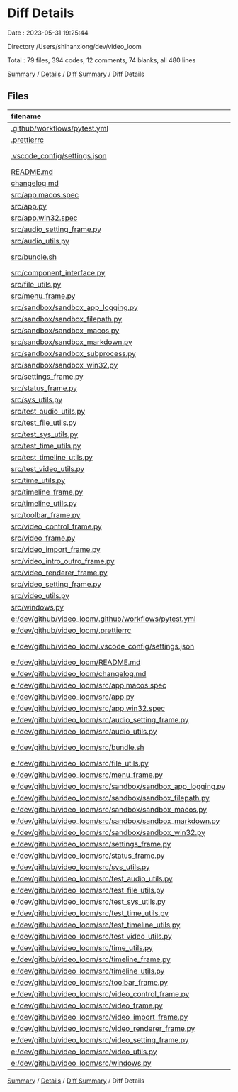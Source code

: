 # Diff Details

Date : 2023-05-31 19:25:44

Directory /Users/shihanxiong/dev/video_loom

Total : 79 files,  394 codes, 12 comments, 74 blanks, all 480 lines

[Summary](results.md) / [Details](details.md) / [Diff Summary](diff.md) / Diff Details

## Files
| filename | language | code | comment | blank | total |
| :--- | :--- | ---: | ---: | ---: | ---: |
| [.github/workflows/pytest.yml](/.github/workflows/pytest.yml) | YAML | 27 | 2 | 5 | 34 |
| [.prettierrc](/.prettierrc) | JSON | 9 | 0 | 0 | 9 |
| [.vscode_config/settings.json](/.vscode_config/settings.json) | JSON with Comments | 10 | 123 | 0 | 133 |
| [README.md](/README.md) | Markdown | 98 | 0 | 43 | 141 |
| [changelog.md](/changelog.md) | Markdown | 84 | 0 | 55 | 139 |
| [src/app.macos.spec](/src/app.macos.spec) | Ruby | 47 | 1 | 6 | 54 |
| [src/app.py](/src/app.py) | Python | 83 | 12 | 18 | 113 |
| [src/app.win32.spec](/src/app.win32.spec) | Ruby | 40 | 1 | 6 | 47 |
| [src/audio_setting_frame.py](/src/audio_setting_frame.py) | Python | 87 | 7 | 21 | 115 |
| [src/audio_utils.py](/src/audio_utils.py) | Python | 44 | 2 | 8 | 54 |
| [src/bundle.sh](/src/bundle.sh) | Shell Script | 5 | 4 | 4 | 13 |
| [src/component_interface.py](/src/component_interface.py) | Python | 25 | 0 | 12 | 37 |
| [src/file_utils.py](/src/file_utils.py) | Python | 45 | 2 | 13 | 60 |
| [src/menu_frame.py](/src/menu_frame.py) | Python | 140 | 12 | 29 | 181 |
| [src/sandbox/sandbox_app_logging.py](/src/sandbox/sandbox_app_logging.py) | Python | 16 | 2 | 7 | 25 |
| [src/sandbox/sandbox_filepath.py](/src/sandbox/sandbox_filepath.py) | Python | 15 | 2 | 7 | 24 |
| [src/sandbox/sandbox_macos.py](/src/sandbox/sandbox_macos.py) | Python | 42 | 10 | 13 | 65 |
| [src/sandbox/sandbox_markdown.py](/src/sandbox/sandbox_markdown.py) | Python | 7 | 0 | 4 | 11 |
| [src/sandbox/sandbox_subprocess.py](/src/sandbox/sandbox_subprocess.py) | Python | 6 | 1 | 5 | 12 |
| [src/sandbox/sandbox_win32.py](/src/sandbox/sandbox_win32.py) | Python | 27 | 4 | 7 | 38 |
| [src/settings_frame.py](/src/settings_frame.py) | Python | 22 | 4 | 7 | 33 |
| [src/status_frame.py](/src/status_frame.py) | Python | 23 | 3 | 9 | 35 |
| [src/sys_utils.py](/src/sys_utils.py) | Python | 17 | 2 | 6 | 25 |
| [src/test_audio_utils.py](/src/test_audio_utils.py) | Python | 31 | 1 | 15 | 47 |
| [src/test_file_utils.py](/src/test_file_utils.py) | Python | 17 | 0 | 5 | 22 |
| [src/test_sys_utils.py](/src/test_sys_utils.py) | Python | 3 | 0 | 3 | 6 |
| [src/test_time_utils.py](/src/test_time_utils.py) | Python | 8 | 0 | 5 | 13 |
| [src/test_timeline_utils.py](/src/test_timeline_utils.py) | Python | 87 | 3 | 23 | 113 |
| [src/test_video_utils.py](/src/test_video_utils.py) | Python | 67 | 1 | 20 | 88 |
| [src/time_utils.py](/src/time_utils.py) | Python | 10 | 0 | 5 | 15 |
| [src/timeline_frame.py](/src/timeline_frame.py) | Python | 23 | 3 | 9 | 35 |
| [src/timeline_utils.py](/src/timeline_utils.py) | Python | 84 | 0 | 20 | 104 |
| [src/toolbar_frame.py](/src/toolbar_frame.py) | Python | 25 | 2 | 7 | 34 |
| [src/video_control_frame.py](/src/video_control_frame.py) | Python | 109 | 5 | 16 | 130 |
| [src/video_frame.py](/src/video_frame.py) | Python | 209 | 25 | 43 | 277 |
| [src/video_import_frame.py](/src/video_import_frame.py) | Python | 156 | 6 | 35 | 197 |
| [src/video_intro_outro_frame.py](/src/video_intro_outro_frame.py) | Python | 38 | 2 | 13 | 53 |
| [src/video_renderer_frame.py](/src/video_renderer_frame.py) | Python | 85 | 8 | 14 | 107 |
| [src/video_setting_frame.py](/src/video_setting_frame.py) | Python | 39 | 2 | 9 | 50 |
| [src/video_utils.py](/src/video_utils.py) | Python | 160 | 12 | 14 | 186 |
| [src/windows.py](/src/windows.py) | Python | 6 | 0 | 1 | 7 |
| [e:/dev/github/video_loom/.github/workflows/pytest.yml](/e:/dev/github/video_loom/.github/workflows/pytest.yml) | YAML | -27 | -2 | -5 | -34 |
| [e:/dev/github/video_loom/.prettierrc](/e:/dev/github/video_loom/.prettierrc) | JSON | -9 | 0 | 0 | -9 |
| [e:/dev/github/video_loom/.vscode_config/settings.json](/e:/dev/github/video_loom/.vscode_config/settings.json) | JSON with Comments | -10 | -123 | 0 | -133 |
| [e:/dev/github/video_loom/README.md](/e:/dev/github/video_loom/README.md) | Markdown | -98 | 0 | -43 | -141 |
| [e:/dev/github/video_loom/changelog.md](/e:/dev/github/video_loom/changelog.md) | Markdown | -83 | 0 | -55 | -138 |
| [e:/dev/github/video_loom/src/app.macos.spec](/e:/dev/github/video_loom/src/app.macos.spec) | Ruby | -47 | -1 | -6 | -54 |
| [e:/dev/github/video_loom/src/app.py](/e:/dev/github/video_loom/src/app.py) | Python | -83 | -12 | -17 | -112 |
| [e:/dev/github/video_loom/src/app.win32.spec](/e:/dev/github/video_loom/src/app.win32.spec) | Ruby | -40 | -1 | -6 | -47 |
| [e:/dev/github/video_loom/src/audio_setting_frame.py](/e:/dev/github/video_loom/src/audio_setting_frame.py) | Python | -78 | -7 | -21 | -106 |
| [e:/dev/github/video_loom/src/audio_utils.py](/e:/dev/github/video_loom/src/audio_utils.py) | Python | -23 | -2 | -7 | -32 |
| [e:/dev/github/video_loom/src/bundle.sh](/e:/dev/github/video_loom/src/bundle.sh) | Shell Script | -5 | -4 | -4 | -13 |
| [e:/dev/github/video_loom/src/file_utils.py](/e:/dev/github/video_loom/src/file_utils.py) | Python | -43 | -2 | -12 | -57 |
| [e:/dev/github/video_loom/src/menu_frame.py](/e:/dev/github/video_loom/src/menu_frame.py) | Python | -140 | -12 | -29 | -181 |
| [e:/dev/github/video_loom/src/sandbox/sandbox_app_logging.py](/e:/dev/github/video_loom/src/sandbox/sandbox_app_logging.py) | Python | -16 | -2 | -7 | -25 |
| [e:/dev/github/video_loom/src/sandbox/sandbox_filepath.py](/e:/dev/github/video_loom/src/sandbox/sandbox_filepath.py) | Python | -15 | -2 | -7 | -24 |
| [e:/dev/github/video_loom/src/sandbox/sandbox_macos.py](/e:/dev/github/video_loom/src/sandbox/sandbox_macos.py) | Python | -42 | -10 | -13 | -65 |
| [e:/dev/github/video_loom/src/sandbox/sandbox_markdown.py](/e:/dev/github/video_loom/src/sandbox/sandbox_markdown.py) | Python | -7 | 0 | -4 | -11 |
| [e:/dev/github/video_loom/src/sandbox/sandbox_win32.py](/e:/dev/github/video_loom/src/sandbox/sandbox_win32.py) | Python | -21 | -4 | -7 | -32 |
| [e:/dev/github/video_loom/src/settings_frame.py](/e:/dev/github/video_loom/src/settings_frame.py) | Python | -21 | -4 | -7 | -32 |
| [e:/dev/github/video_loom/src/status_frame.py](/e:/dev/github/video_loom/src/status_frame.py) | Python | -18 | -3 | -9 | -30 |
| [e:/dev/github/video_loom/src/sys_utils.py](/e:/dev/github/video_loom/src/sys_utils.py) | Python | -17 | -2 | -6 | -25 |
| [e:/dev/github/video_loom/src/test_audio_utils.py](/e:/dev/github/video_loom/src/test_audio_utils.py) | Python | -32 | -1 | -15 | -48 |
| [e:/dev/github/video_loom/src/test_file_utils.py](/e:/dev/github/video_loom/src/test_file_utils.py) | Python | -8 | 0 | -5 | -13 |
| [e:/dev/github/video_loom/src/test_sys_utils.py](/e:/dev/github/video_loom/src/test_sys_utils.py) | Python | -3 | 0 | -3 | -6 |
| [e:/dev/github/video_loom/src/test_time_utils.py](/e:/dev/github/video_loom/src/test_time_utils.py) | Python | -8 | 0 | -5 | -13 |
| [e:/dev/github/video_loom/src/test_timeline_utils.py](/e:/dev/github/video_loom/src/test_timeline_utils.py) | Python | -87 | -3 | -23 | -113 |
| [e:/dev/github/video_loom/src/test_video_utils.py](/e:/dev/github/video_loom/src/test_video_utils.py) | Python | -9 | 0 | -3 | -12 |
| [e:/dev/github/video_loom/src/time_utils.py](/e:/dev/github/video_loom/src/time_utils.py) | Python | -10 | 0 | -5 | -15 |
| [e:/dev/github/video_loom/src/timeline_frame.py](/e:/dev/github/video_loom/src/timeline_frame.py) | Python | -22 | -3 | -9 | -34 |
| [e:/dev/github/video_loom/src/timeline_utils.py](/e:/dev/github/video_loom/src/timeline_utils.py) | Python | -84 | 0 | -20 | -104 |
| [e:/dev/github/video_loom/src/toolbar_frame.py](/e:/dev/github/video_loom/src/toolbar_frame.py) | Python | -22 | -2 | -9 | -33 |
| [e:/dev/github/video_loom/src/video_control_frame.py](/e:/dev/github/video_loom/src/video_control_frame.py) | Python | -108 | -5 | -16 | -129 |
| [e:/dev/github/video_loom/src/video_frame.py](/e:/dev/github/video_loom/src/video_frame.py) | Python | -198 | -25 | -40 | -263 |
| [e:/dev/github/video_loom/src/video_import_frame.py](/e:/dev/github/video_loom/src/video_import_frame.py) | Python | -112 | -2 | -24 | -138 |
| [e:/dev/github/video_loom/src/video_renderer_frame.py](/e:/dev/github/video_loom/src/video_renderer_frame.py) | Python | -84 | -8 | -14 | -106 |
| [e:/dev/github/video_loom/src/video_setting_frame.py](/e:/dev/github/video_loom/src/video_setting_frame.py) | Python | -25 | -2 | -9 | -36 |
| [e:/dev/github/video_loom/src/video_utils.py](/e:/dev/github/video_loom/src/video_utils.py) | Python | -21 | -8 | -2 | -31 |
| [e:/dev/github/video_loom/src/windows.py](/e:/dev/github/video_loom/src/windows.py) | Python | -6 | 0 | -1 | -7 |

[Summary](results.md) / [Details](details.md) / [Diff Summary](diff.md) / Diff Details